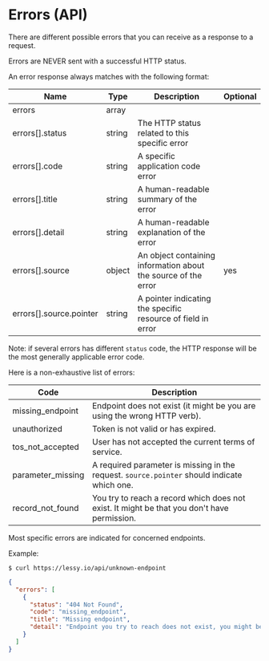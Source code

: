 # Errors (API)

There are different possible errors that you can receive as a response to a
request.

Errors are NEVER sent with a successful HTTP status.

An error response always matches with the following format:

| Name                    | Type   | Description                                                    | Optional |
|-------------------------|--------|----------------------------------------------------------------|----------|
| errors                  | array  |                                                                |          |
| errors[].status         | string | The HTTP status related to this specific error                 |          |
| errors[].code           | string | A specific application code error                              |          |
| errors[].title          | string | A human-readable summary of the error                          |          |
| errors[].detail         | string | A human-readable explanation of the error                      |          |
| errors[].source         | object | An object containing information about the source of the error | yes      |
| errors[].source.pointer | string | A pointer indicating the specific resource of field in error   |          |

Note: if several errors has different `status` code, the HTTP response will be
the most generally applicable error code.

Here is a non-exhaustive list of errors:

| Code                | Description                                                                                 |
|---------------------|---------------------------------------------------------------------------------------------|
| missing\_endpoint   | Endpoint does not exist (it might be you are using the wrong HTTP verb).                    |
| unauthorized        | Token is not valid or has expired.                                                          |
| tos\_not\_accepted  | User has not accepted the current terms of service.                                         |
| parameter\_missing  | A required parameter is missing in the request. `source.pointer` should indicate which one. |
| record\_not\_found  | You try to reach a record which does not exist. It might be that you don't have permission. |

Most specific errors are indicated for concerned endpoints.

Example:

```console
$ curl https://lessy.io/api/unknown-endpoint
```

```json
{
  "errors": [
    {
      "status": "404 Not Found",
      "code": "missing_endpoint",
      "title": "Missing endpoint",
      "detail": "Endpoint you try to reach does not exist, you might be using wrong HTTP verb."
    }
  ]
}
```
